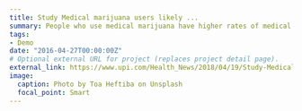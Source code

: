 ```yaml
---
title: Study Medical marijuana users likely ...
summary: People who use medical marijuana have higher rates of medical and non-medical prescription drug...
tags:
- Demo
date: "2016-04-27T00:00:00Z"
# Optional external URL for project (replaces project detail page).
external_link: https://www.upi.com/Health_News/2018/04/19/Study-Medical-marijuana-users-likely-to-use-other-drugs/9251524142818/?ur3=1
image:
  caption: Photo by Toa Heftiba on Unsplash
  focal_point: Smart
---
```

